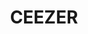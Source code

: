 ---
layout: startup_page
title: "CEEZER"
id: "ceezer.earth"
permalink: "/ceezerceezer.earth04242025/"
website: "https://www.ceezer.earth/"
funding_round: "Series A"
funding_amount: "€10.3M"
investors: "HV Capital, Norrsken VC, Picus Capital, Carbon Removal Partners"
about: "CEEZER is a carbon credit platform that helps companies manage their carbon credit portfolios. It uses AI-driven methodologies and over 3.5 million data points to clarify the quality, risk, and impact of different carbon credit projects, simplifying the purchase process for businesses. The platform serves over 50 corporate customers and collaborates with more than 150 project developers."
markets: "Climate Tech, Carbon Credits, Business/Productivity Software"
hq: "Berlin, , Germany"
founded_year: "2021"
linkedin: "https://www.linkedin.com/company/ceezer"
twitter: "https://twitter.com/CeezerOfficial"
instagram: ""
facebook: ""
crunchbase: "https://www.crunchbase.com/organization/ceezer"
pitchbook: "https://pitchbook.com/profiles/company/494786-35"

# SEO Optimization
meta_title: "CEEZER - Series A Funding (€10.3M)"
meta_description: "CEEZER, CEEZER is a carbon credit platform that helps companies manage their carbon credit portfolios. It uses AI-driven methodologies and over 3.5 million da..."
meta_keywords: "CEEZER, Climate Tech, Carbon Credits, Business/Productivity Software, Series A funding"
canonical_url: "https://pkprojectstartups.github.io/projectstartups.com/ceezerceezer.earth04242025/"
---